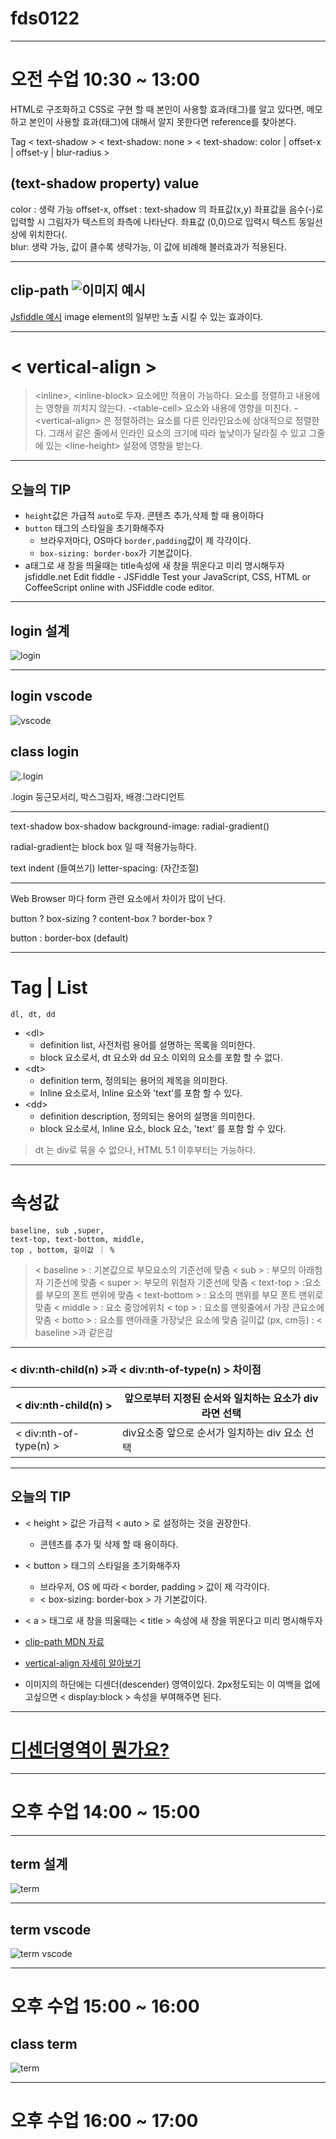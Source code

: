 # fds0122

---
# 오전 수업 10:30 ~ 13:00 

HTML로 구조화하고 CSS로 구현 할 때
본인이 사용할 효과(태그)를 알고 있다면, 메모하고
본인이 사용할 효과(태그)에 대해서 알지 못한다면 reference를 찾아본다.

Tag
&lt; text-shadow &gt; 
&lt; text-shadow: none &gt;
&lt; text-shadow: color | offset-x | offset-y | blur-radius &gt;

## (text-shadow property) value
color : 생략 가능
offset-x, offset : text-shadow 의 좌표값(x,y) 좌표값을 음수(-)로 입력할 시 그림자가 텍스트의 좌측에 나타난다. 좌표값 (0,0)으로 입력시 텍스트 동일선상에 위치한다(.  
blur: 생략 가능, 값이 클수록
생략가능, 이 값에 비례해 블러효과가 적용된다.

---
clip-path
![이미지 예시](https://mblogthumb-phinf.pstatic.net/20160705_112/love_junim_1467649950605TwhDN_JPEG/clip-visual.jpg?type=w2)
---

[Jsfiddle 예시](http://jsfiddle.net/davidThomas/36tg0one/)
image element의 일부만 노출 시킬 수 있는 효과이다.

---

# &lt; vertical-align &gt;

>&lt;inline&gt;, &lt;inline-block&gt; 요소에만 적용이 가능하다. 요소를 정렬하고 내용에는 영향을 끼치지 않는다. 
>-&lt;table-cell&gt; 요소와 내용에 영향을 미친다.
>-&lt;vertical-align&gt; 은 정렬하려는 요소를 다른 인라인요소에 상대적으로 정렬한다. 그래서 같은 줄에서 인라인 요소의 크기에 따라 높낮이가 달라질 수 있고 그줄에 있는 &lt;line-height&gt; 설정에 영향을 받는다.

---
## 오늘의 TIP
- <code>height</code>값은 가급적 <code>auto</code>로 두자. 콘텐츠 추가,삭제 할 때 용이하다
- <code>button</code> 태그의 스타일을 초기화해주자
    - 브라우저마다, OS마다 <code>border,padding</code>값이 제 각각이다.
    - <code>box-sizing: border-box</code>가 기본값이다.
- a태그로 새 창을 띄울때는 title속성에 새 창을 뛰운다고 미리 명시해두자
jsfiddle.net
Edit fiddle - JSFiddle
Test your JavaScript, CSS, HTML or CoffeeScript online with JSFiddle code editor.
---
## login 설계
![login](div_class_login.jpg)

---
## login vscode
![vscode](class_login_vscode.png)


## class login
![.login](class_login.jpg)

.login 둥근모서리, 박스그림자, 배경:그라디언트

---

text-shadow
box-shadow
background-image: radial-gradient()
 
radial-gradient는 block box 일 때 적용가능하다.

text indent	(들여쓰기)
letter-spacing: (자간조절)

---

Web Browser 마다 form 관련 요소에서 차이가 많이 난다.

button ?
box-sizing ?
content-box ?
border-box ?

button : border-box (default)

---
# Tag | List 

	dl, dt, dd
    
- &lt;dl&gt;
    - definition list, 사전처럼 용어를 설명하는 목록을 의미한다.
    - block 요소로서, dt 요소와 dd 요소 이외의 요소를 포함 할 수 없다.
- &lt;dt&gt;
    - definition term, 정의되는 용어의 제목을 의미한다.
    - Inline 요소로서, Inline 요소와 'text'를 포함 할 수 있다.
- &lt;dd&gt;
    - definition description, 정의되는 용어의 설명을 의미한다.
    - block 요소로서, Inline 요소, block 요소, 'text' 를 포함 할 수 있다.

> dt 는 div로 묶을 수 없으나, HTML 5.1 이후부터는 가능하다.

---

# 속성값

	baseline, sub ,super, 
    text-top, text-bottom, middle,
    top , bottom, 길이값 ｜ %

>&lt; baseline &gt; : 기본값으로 부모요소의 기준선에 맞춤 
>&lt; sub &gt; : 부모의 아래첨자 기준선에 맞춤
>&lt; super &gt;: 부모의 위첨자 기준선에 맞춤
>&lt; text-top &gt; :요소를 부모의 폰트 맨위에 맞춤
>&lt; text-bottom &gt; :  요소의 맨위를 부모 폰트 맨위로 맞춤
>&lt; middle &gt; : 요소 중앙에위치
>&lt; top &gt; : 요소를 맨윗줄에서 가장 큰요소에맞춤
>&lt; botto &gt; : 요소를 맨아래줄 가장낮은 요소에 맞춤
>길이값 (px, cm등) : &lt; baseline &gt;과 같은감

---

### &lt; div:nth-child(n) &gt;과 &lt; div:nth-of-type(n) &gt; 차이점
|&lt; div:nth-child(n) &gt;| 앞으로부터 지정된 순서와 일치하는 요소가 div라면 선택|
|----|---|
|  &lt; div:nth-of-type(n) &gt; | div요소중 앞으로 순서가 일치하는 div 요소 선택  |

---

## 오늘의 TIP
- &lt; height &gt; 값은 가급적 &lt; auto &gt; 로 설정하는 것을 권장한다. 
	- 콘텐츠를 추가 및 삭제 할 때 용이하다.
- &lt; button &gt;  태그의 스타일을 초기화해주자
	- 브라우저, OS 에 따라 &lt; border, padding &gt; 값이 제 각각이다.
	- &lt; box-sizing: border-box &gt; 가 기본값이다.
- &lt; a &gt; 태그로 새 창을 띄울때는 &lt; title &gt; 속성에 새 창을 뛰운다고 미리 명시해두자

- [clip-path MDN 자료](https://developer.mozilla.org/ko/docs/Web/CSS/clip-path)
- [vertical-align 자세히 알아보기](http://aboooks.tistory.com/171)
- 이미지의 하단에는 디센더(descender) 영역이있다. 2px정도되는 이 여백을 없에고싶으면 &lt; display:block &gt; 속성을 부여해주면 된다. 

---

# [디센더영역이 뭔가요?](http://aboooks.tistory.com/193)

---


# 오후 수업 14:00 ~ 15:00

---

## term 설계
![term](class_term.jpg)

---

## term vscode
![term vscode](class_term_vscode.png)

---
# 오후 수업 15:00 ~ 16:00

## class term
![term](class_term2.jpg)

---

# 오후 수업 16:00 ~ 17:00

